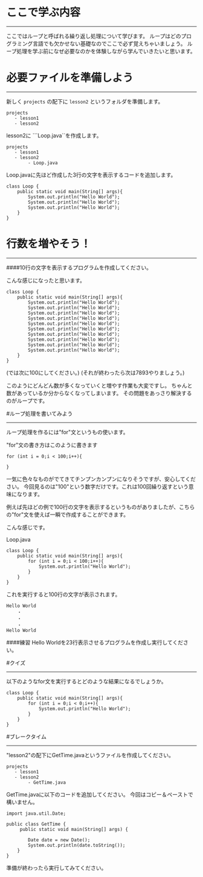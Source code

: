 # ここで学ぶ内容
* * * *
ここではループと呼ばれる繰り返し処理について学びます。
ループはどのプログラミング言語でも欠かせない基礎なのでここで必ず覚えちゃいましょう。
ループ処理を学ぶ前になぜ必要なのかを体験しながら学んでいきたいと思います。

# 必要ファイルを準備しよう
* * * *

新しく ```projects``` の配下に ```lesson2``` というフォルダを準備します。

```
projects
   - lesson1
   - lesson2
```

 lesson2に ```Loop.java``を作成します。

```
projects
   - lesson1
   - lesson2
        - Loop.java
```

Loop.javaに先ほど作成した3行の文字を表示するコードを追加します。

```
class Loop {
    public static void main(String[] args){
        System.out.println("Hello World");
        System.out.println("Hello World");
        System.out.println("Hello World");
    }
}
```

# 行数を増やそう！
* * * *

####10行の文字を表示するプログラムを作成してください。

こんな感じになったと思います。

```
class Loop {
    public static void main(String[] args){
        System.out.println("Hello World");
        System.out.println("Hello World");
        System.out.println("Hello World");
        System.out.println("Hello World");
        System.out.println("Hello World");
        System.out.println("Hello World");
        System.out.println("Hello World");
        System.out.println("Hello World");
        System.out.println("Hello World");
        System.out.println("Hello World");
    }
}
```

(では次に100にしてください。)
(それが終わったら次は7893やりましょう。)

このようにどんどん数が多くなっていくと増やす作業も大変ですし。
ちゃんと数があっているか分からなくなってしまいます。
その問題をあっさり解決するのがループです。

#ループ処理を書いてみよう
* * * * *

ループ処理を作るには"for"文というもの使います。

"for"文の書き方はこのように書きます

```
for (int i = 0;i < 100;i++){

}
```

一気に色々なものがでてきてチンプンカンプンになりそうですが、安心してください。
今回見るのは"100"という数字だけです。これは100回繰り返すという意味になります。

例えば先ほどの例で100行の文字を表示するというものがありましたが、こちらの"for"文を使えば一瞬で作成することができます。

こんな感じです。

Loop.java

```
class Loop {
    public static void main(String[] args){
        for (int i = 0;i < 100;i++){
            System.out.println("Hello World");
        }
    }
}
```

これを実行すると100行の文字が表示されます。

```
Hello World
    ・
    ・
    ・
Hello World
```

####練習
Hello Worldを23行表示させるプログラムを作成し実行してください。

#クイズ
* * * * *

以下のようなfor文を実行するとどのような結果になるでしょうか。

```
class Loop {
    public static void main(String[] args){
        for (int i = 0;i < 0;i++){
            System.out.println("Hello World");
        }
    }
}
```

#ブレークタイム
* * * * *

"lesson2"の配下にGetTime.javaというファイルを作成してください。

```
projects
   - lesson1
   - lesson2
        - GetTime.java
```

GetTime.javaに以下のコードを追加してください。
今回はコピー＆ペーストで構いません。


```
import java.util.Date;

public class GetTime {
     public static void main(String[] args) {

        Date date = new Date();
        System.out.println(date.toString());
    }
}
```

準備が終わったら実行してみてください。

